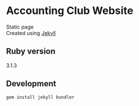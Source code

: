 # Accounting Club Website
Static page  
Created using [Jekyll](https://jekyllrb.com/)  

## Ruby version
3.1.3

## Development
```
gem install jekyll bundler
```